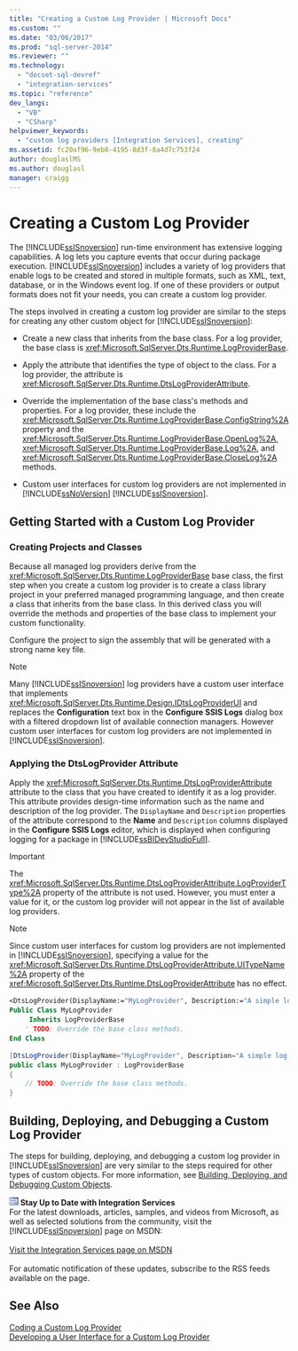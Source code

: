 ```yaml
---
title: "Creating a Custom Log Provider | Microsoft Docs"
ms.custom: ""
ms.date: "03/06/2017"
ms.prod: "sql-server-2014"
ms.reviewer: ""
ms.technology: 
  - "docset-sql-devref"
  - "integration-services"
ms.topic: "reference"
dev_langs: 
  - "VB"
  - "CSharp"
helpviewer_keywords: 
  - "custom log providers [Integration Services], creating"
ms.assetid: fc20af96-9eb8-4195-8d3f-8a4d7c753f24
author: douglaslMS
ms.author: douglasl
manager: craigg
---
```

# Creating a Custom Log Provider
  The [!INCLUDE[ssISnoversion](../../../includes/ssisnoversion-md.md)] run-time environment has extensive logging capabilities. A log lets you capture events that occur during package execution. [!INCLUDE[ssISnoversion](../../../includes/ssisnoversion-md.md)] includes a variety of log providers that enable logs to be created and stored in multiple formats, such as XML, text, database, or in the Windows event log. If one of these providers or output formats does not fit your needs, you can create a custom log provider.  
  
 The steps involved in creating a custom log provider are similar to the steps for creating any other custom object for [!INCLUDE[ssISnoversion](../../../includes/ssisnoversion-md.md)]:  
  
-   Create a new class that inherits from the base class. For a log provider, the base class is <xref:Microsoft.SqlServer.Dts.Runtime.LogProviderBase>.  
  
-   Apply the attribute that identifies the type of object to the class. For a log provider, the attribute is <xref:Microsoft.SqlServer.Dts.Runtime.DtsLogProviderAttribute>.  
  
-   Override the implementation of the base class's methods and properties. For a log provider, these include the <xref:Microsoft.SqlServer.Dts.Runtime.LogProviderBase.ConfigString%2A> property and the <xref:Microsoft.SqlServer.Dts.Runtime.LogProviderBase.OpenLog%2A>, <xref:Microsoft.SqlServer.Dts.Runtime.LogProviderBase.Log%2A>, and <xref:Microsoft.SqlServer.Dts.Runtime.LogProviderBase.CloseLog%2A> methods.  
  
-   Custom user interfaces for custom log providers are not implemented in [!INCLUDE[ssNoVersion](../../../includes/ssnoversion-md.md)] [!INCLUDE[ssISnoversion](../../../includes/ssisnoversion-md.md)].  
  
## Getting Started with a Custom Log Provider  
  
### Creating Projects and Classes  
 Because all managed log providers derive from the <xref:Microsoft.SqlServer.Dts.Runtime.LogProviderBase> base class, the first step when you create a custom log provider is to create a class library project in your preferred managed programming language, and then create a class that inherits from the base class. In this derived class you will override the methods and properties of the base class to implement your custom functionality.  
  
 Configure the project to sign the assembly that will be generated with a strong name key file.  
  
> [!NOTE]  
>  Many [!INCLUDE[ssISnoversion](../../../includes/ssisnoversion-md.md)] log providers have a custom user interface that implements <xref:Microsoft.SqlServer.Dts.Runtime.Design.IDtsLogProviderUI> and replaces the **Configuration** text box in the **Configure SSIS Logs** dialog box with a filtered dropdown list of available connection managers. However custom user interfaces for custom log providers are not implemented in [!INCLUDE[ssISnoversion](../../../includes/ssisnoversion-md.md)].  
  
### Applying the DtsLogProvider Attribute  
 Apply the <xref:Microsoft.SqlServer.Dts.Runtime.DtsLogProviderAttribute> attribute to the class that you have created to identify it as a log provider. This attribute provides design-time information such as the name and description of the log provider. The `DisplayName` and `Description` properties of the attribute correspond to the **Name** and `Description` columns displayed in the **Configure SSIS Logs** editor, which is displayed when configuring logging for a package in [!INCLUDE[ssBIDevStudioFull](../../../includes/ssbidevstudiofull-md.md)].  
  
> [!IMPORTANT]  
>  The <xref:Microsoft.SqlServer.Dts.Runtime.DtsLogProviderAttribute.LogProviderType%2A> property of the attribute is not used. However, you must enter a value for it, or the custom log provider will not appear in the list of available log providers.  
  
> [!NOTE]  
>  Since custom user interfaces for custom log providers are not implemented in [!INCLUDE[ssISnoversion](../../../includes/ssisnoversion-md.md)], specifying a value for the <xref:Microsoft.SqlServer.Dts.Runtime.DtsLogProviderAttribute.UITypeName%2A> property of the <xref:Microsoft.SqlServer.Dts.Runtime.DtsLogProviderAttribute> has no effect.  
  
```vb  
<DtsLogProvider(DisplayName:="MyLogProvider", Description:="A simple log provider.", LogProviderType:="Custom")> _  
Public Class MyLogProvider  
     Inherits LogProviderBase  
    ' TODO: Override the base class methods.  
End Class  
```  
  
```csharp  
[DtsLogProvider(DisplayName="MyLogProvider", Description="A simple log provider.", LogProviderType="Custom")]  
public class MyLogProvider : LogProviderBase  
{  
    // TODO: Override the base class methods.  
}  
```  
  
## Building, Deploying, and Debugging a Custom Log Provider  
 The steps for building, deploying, and debugging a custom log provider in [!INCLUDE[ssISnoversion](../../../includes/ssisnoversion-md.md)] are very similar to the steps required for other types of custom objects. For more information, see [Building, Deploying, and Debugging Custom Objects](../building-deploying-and-debugging-custom-objects.md).  
  
![Integration Services icon (small)](../../media/dts-16.gif "Integration Services icon (small)")  **Stay Up to Date with Integration Services**<br /> For the latest downloads, articles, samples, and videos from Microsoft, as well as selected solutions from the community, visit the [!INCLUDE[ssISnoversion](../../../includes/ssisnoversion-md.md)] page on MSDN:<br /><br /> [Visit the Integration Services page on MSDN](http://go.microsoft.com/fwlink/?LinkId=136655)<br /><br /> For automatic notification of these updates, subscribe to the RSS feeds available on the page.  
  
## See Also  
 [Coding a Custom Log Provider](coding-a-custom-log-provider.md)   
 [Developing a User Interface for a Custom Log Provider](developing-a-user-interface-for-a-custom-log-provider.md)  
  
  
